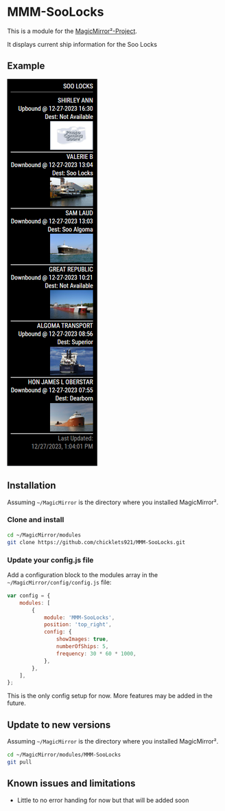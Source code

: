 # MMM-SooLocks

This is a module for the [MagicMirror²-Project](https://github.com/MichMich/MagicMirror/).

It displays current ship information for the Soo Locks

## Example

![](data/ship_data.png)

## Installation

Assuming `~/MagicMirror` is the directory where you installed MagicMirror².

### Clone and install

```bash
cd ~/MagicMirror/modules
git clone https://github.com/chicklets921/MMM-SooLocks.git
```

### Update your config.js file

Add a configuration block to the modules array in the `~/MagicMirror/config/config.js` file:

```js
var config = {
    modules: [
        {
            module: 'MMM-SooLocks',
            position: 'top_right',
            config: {
                showImages: true,
                numberOfShips: 5,
                frequency: 30 * 60 * 1000,
            },
        },
    ],
};
```

This is the only config setup for now. More features may be added in the future.

## Update to new versions

Assuming `~/MagicMirror` is the directory where you installed MagicMirror².

```bash
cd ~/MagicMirror/modules/MMM-SooLocks
git pull
```

## Known issues and limitations

-   Little to no error handing for now but that will be added soon